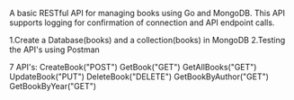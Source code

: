A basic RESTful API for managing books using Go and MongoDB. This API supports logging for confirmation of connection and API endpoint calls.

1.Create a Database(books) and a collection(books) in MongoDB 
2.Testing the API's using Postman

7 API's:
CreateBook("POST")
GetBook("GET")
GetAllBooks("GET")
UpdateBook("PUT")
DeleteBook("DELETE")
GetBookByAuthor("GET")
GetBookByYear("GET")
